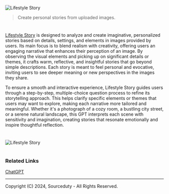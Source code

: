 ![Lifestyle Story](https://github.com/user-attachments/assets/7a069b0b-8955-4094-ba8a-a8c3b76ee7d8)

> Create personal stories from uploaded images.
#

[Lifestyle Story](https://chatgpt.com/g/g-QM0MbpRa4-lifestyle-story) is designed to analyze and create imaginative, personalized stories based on details, settings, and elements in images provided by users. Its main focus is to blend realism with creativity, offering users an engaging narrative that enhances their perception of an image. By observing the visual elements and picking up on significant details or themes, it crafts warm, reflective, and insightful stories that go beyond simple descriptions. Each story is meant to feel personal and evocative, inviting users to see deeper meaning or new perspectives in the images they share.

To ensure a smooth and interactive experience, Lifestyle Story guides users through a step-by-step, multiple-choice question process to refine its storytelling approach. This helps clarify specific elements or themes that users may want to explore, making each narrative more tailored and meaningful. Whether it's a photograph of a cozy room, a bustling city street, or a serene natural landscape, this GPT interprets each scene with sensitivity and imagination, creating stories that resonate emotionally and inspire thoughtful reflection.

#
![Lifestyle Story](https://github.com/user-attachments/assets/1464af99-fa75-49b6-b709-717d51c7774e)

#
### Related Links

[ChatGPT](https://github.com/sourceduty/ChatGPT)

***
Copyright (C) 2024, Sourceduty - All Rights Reserved.
